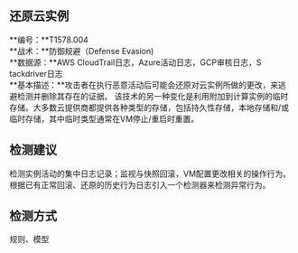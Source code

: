 ## 还原云实例  
**编号：**T1578.004  
**战术：**防御规避（Defense Evasion)  
**数据源：**AWS CloudTrail日志，Azure活动日志，GCP审核日志，S​​tackdriver日志  
**基本描述：**攻击者在执行恶意活动后可能会还原对云实例所做的更改，来逃避检测并删除其存在的证据。
该技术的另一种变化是利用附加到计算实例的临时存储。大多数云提供商都提供各种类型的存储，包括持久性存储，本地存储和/或临时存储，其中临时类型通常在VM停止/重启时重置。  
## 检测建议  
检测实例活动的集中日志记录；监视与快照回滚，VM配置更改相关的操作行为。
根据已有正常回滚、还原的历史行为日志引入一个检测器来检测异常行为。  
## 检测方式  
规则、模型